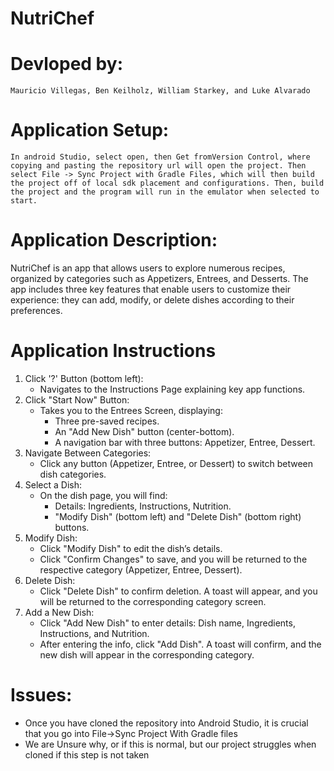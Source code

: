 # NutriChef
# Devloped by: 
    Mauricio Villegas, Ben Keilholz, William Starkey, and Luke Alvarado

# Application Setup:
    In android Studio, select open, then Get fromVersion Control, where copying and pasting the repository url will open the project. Then select File -> Sync Project with Gradle Files, which will then build the project off of local sdk placement and configurations. Then, build the project and the program will run in the emulator when selected to start.

# Application Description: 
  NutriChef is an app that allows users to explore numerous recipes, organized by categories such as Appetizers, Entrees, and Desserts. The app includes three key features that enable users to customize their experience: they can add, modify, or delete dishes according to their preferences.

# Application Instructions
   1) Click '?' Button (bottom left):
       * Navigates to the Instructions Page explaining key app functions.
   2) Click "Start Now" Button:
       * Takes you to the Entrees Screen, displaying:
            * Three pre-saved recipes.
            * An "Add New Dish" button (center-bottom).
            * A navigation bar with three buttons: Appetizer, Entree, Dessert.
   3) Navigate Between Categories:
       * Click any button (Appetizer, Entree, or Dessert) to switch between dish categories.
   4) Select a Dish:
       * On the dish page, you will find:
            * Details: Ingredients, Instructions, Nutrition.
            * "Modify Dish" (bottom left) and "Delete Dish" (bottom right) buttons.
   5) Modify Dish:
       * Click "Modify Dish" to edit the dish’s details.
       * Click "Confirm Changes" to save, and you will be returned to the respective category (Appetizer, Entree, Dessert).
   6) Delete Dish:
       * Click "Delete Dish" to confirm deletion. A toast will appear, and you will be returned to the corresponding category screen.
   7) Add a New Dish:
       * Click "Add New Dish" to enter details: Dish name, Ingredients, Instructions, and Nutrition.
       * After entering the info, click "Add Dish". A toast will confirm, and the new dish will appear in the corresponding category.
         
# Issues:
  * Once you have cloned the repository into Android Studio, it is crucial that you go into File->Sync Project With Gradle files
  * We are Unsure why, or if this is normal, but our project struggles when cloned if this step is not taken
    
    
            
        
          
      
